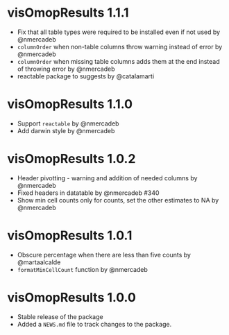 
# visOmopResults 1.1.1

* Fix that all table types were required to be installed even if not used by @nmercadeb
* `columnOrder` when non-table columns throw warning instead of error by @nmercadeb
* `columnOrder` when missing table columns adds them at the end instead of throwing error by @nmercadeb
* reactable package to suggests by @catalamarti 

# visOmopResults 1.1.0

* Support `reactable` by @nmercadeb 
* Add darwin style by @nmercadeb

# visOmopResults 1.0.2

* Header pivotting - warning and addition of needed columns by @nmercadeb 
* Fixed headers in datatable by @nmercadeb #340
* Show min cell counts only for counts, set the other estimates to NA by @nmercadeb 

# visOmopResults 1.0.1

* Obscure percentage when there are less than five counts by @martaalcalde 
* `formatMinCellCount` function by @nmercadeb 

# visOmopResults 1.0.0

* Stable release of the package
* Added a `NEWS.md` file to track changes to the package.
